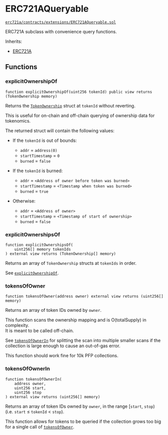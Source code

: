 # ERC721AQueryable

[`erc721a/contracts/extensions/ERC721AQueryable.sol`](https://github.com/chiru-labs/ERC721A/blob/main/contracts/extensions/ERC721AQueryable.sol)

ERC721A subclass with convenience query functions.

Inherits:

- [ERC721A](erc721a.md)

## Functions

### explicitOwnershipOf

```solidity
function explicitOwnershipOf(uint256 tokenId) public view returns (TokenOwnership memory)
```

Returns the [`TokenOwnership`](erc721a.md#tokenownership) struct at `tokenId` without reverting.

This is useful for on-chain and off-chain querying of ownership data for tokenomics.

The returned struct will contain the following values:

- If the `tokenId` is out of bounds:
  - `addr` = `address(0)`
  - `startTimestamp` = `0`
  - `burned` = `false`

- If the `tokenId` is burned:
  - `addr` = `<Address of owner before token was burned>`
  - `startTimestamp` = `<Timestamp when token was burned>`
  - `burned` = `true`

- Otherwise:
  - `addr` = `<Address of owner>`
  - `startTimestamp` = `<Timestamp of start of ownership>`
  - `burned` = `false`

### explicitOwnershipsOf

```solidity
function explicitOwnershipsOf(
    uint256[] memory tokenIds
) external view returns (TokenOwnership[] memory)
```

Returns an array of `TokenOwnership` structs at `tokenIds` in order.

See [`explicitOwnershipOf`](#explicitOwnershipOf).

### tokensOfOwner

```solidity
function tokensOfOwner(address owner) external view returns (uint256[] memory)
```

Returns an array of token IDs owned by `owner`.

This function scans the ownership mapping and is O(totalSupply) in complexity.  
It is meant to be called off-chain.

See [`tokensOfOwnerIn`](#tokensOfOwnerIn) for splitting the scan into 
multiple smaller scans if the collection is large enough to 
cause an out-of-gas error. 

This function should work fine for 10k PFP collections.

### tokensOfOwnerIn

```solidity
function tokensOfOwnerIn(
    address owner,
    uint256 start,
    uint256 stop
) external view returns (uint256[] memory)
```

Returns an array of token IDs owned by `owner`,
in the range \[`start`, `stop`)  
(i.e. `start` &le; `tokenId` &lt; `stop`).

This function allows for tokens to be queried if the collection
grows too big for a single call of [`tokensOfOwner`](#tokensOfOwner).